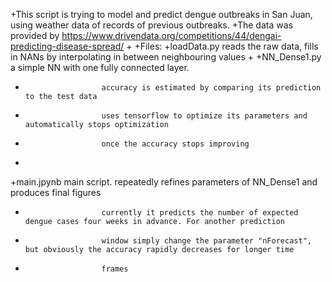 +This script is trying to model and predict dengue outbreaks in San Juan, using weather data of records of previous outbreaks. 
+The data was provided by https://www.drivendata.org/competitions/44/dengai-predicting-disease-spread/
+
+Files:
+loadData.py           reads the raw data, fills in NANs by interpolating in between neighbouring values
+
+NN_Dense1.py          a simple NN with one fully connected layer. 
+                      accuracy is estimated by comparing its prediction to the test data
+                      uses tensorflow to optimize its parameters and automatically stops optimization 
+                      once the accuracy stops improving
+
+main.jpynb            main script. repeatedly refines parameters of NN_Dense1 and produces final figures
+                      currently it predicts the number of expected dengue cases four weeks in advance. For another prediction
+                      window simply change the parameter "nForecast", but obviously the accuracy rapidly decreases for longer time
+                      frames
